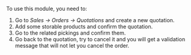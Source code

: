 To use this module, you need to:

1.  Go to *Sales -\> Orders -\> Quotations* and create a new quotation.
2.  Add some storable products and confirm the quotation.
3.  Go to the related pickings and confirm them.
4.  Go back to the quotation, try to cancel it and you will get a
    validation message that will not let you cancel the order.
